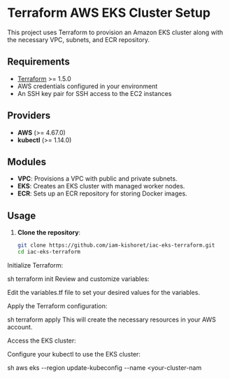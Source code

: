 # Terraform AWS EKS Cluster Setup

This project uses Terraform to provision an Amazon EKS cluster along with the necessary VPC, subnets, and ECR repository.

## Requirements

- [Terraform](https://www.terraform.io/downloads.html) >= 1.5.0
- AWS credentials configured in your environment
- An SSH key pair for SSH access to the EC2 instances

## Providers

- **AWS** (>= 4.67.0)
- **kubectl** (>= 1.14.0)

## Modules

- **VPC**: Provisions a VPC with public and private subnets.
- **EKS**: Creates an EKS cluster with managed worker nodes.
- **ECR**: Sets up an ECR repository for storing Docker images.

## Usage

1. **Clone the repository**:

   ```sh
   git clone https://github.com/iam-kishoret/iac-eks-terraform.git
   cd iac-eks-terraform
Initialize Terraform:

sh
terraform init
Review and customize variables:

Edit the variables.tf file to set your desired values for the variables.

Apply the Terraform configuration:

sh
terraform apply
This will create the necessary resources in your AWS account.

Access the EKS cluster:

Configure your kubectl to use the EKS cluster:

sh
aws eks --region <your-region> update-kubeconfig --name <your-cluster-nam